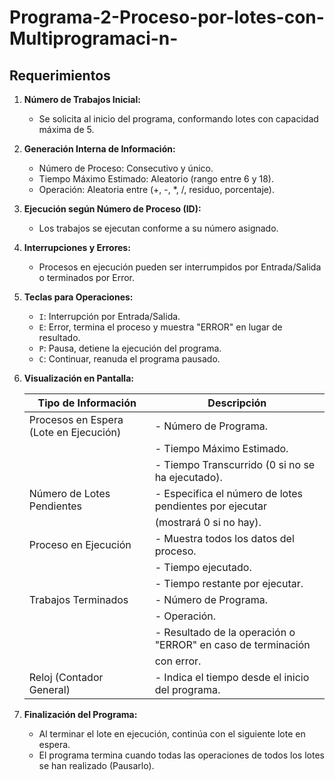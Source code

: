 # Programa-2-Proceso-por-lotes-con-Multiprogramaci-n-
## Requerimientos

1. **Número de Trabajos Inicial:**
   - Se solicita al inicio del programa, conformando lotes con capacidad máxima de 5.

2. **Generación Interna de Información:**
   - Número de Proceso: Consecutivo y único.
   - Tiempo Máximo Estimado: Aleatorio (rango entre 6 y 18).
   - Operación: Aleatoria entre (+, -, *, /, residuo, porcentaje).

3. **Ejecución según Número de Proceso (ID):**
   - Los trabajos se ejecutan conforme a su número asignado.

4. **Interrupciones y Errores:**
   - Procesos en ejecución pueden ser interrumpidos por Entrada/Salida o terminados por Error.

5. **Teclas para Operaciones:**
   - `I`: Interrupción por Entrada/Salida.
   - `E`: Error, termina el proceso y muestra "ERROR" en lugar de resultado.
   - `P`: Pausa, detiene la ejecución del programa.
   - `C`: Continuar, reanuda el programa pausado.

6. **Visualización en Pantalla:**

   | **Tipo de Información**                  | **Descripción**                                                |
   |-----------------------------------------|----------------------------------------------------------------|
   | Procesos en Espera (Lote en Ejecución)   | - Número de Programa.                                          |
   |                                         | - Tiempo Máximo Estimado.                                      |
   |                                         | - Tiempo Transcurrido (0 si no se ha ejecutado).               |
   | Número de Lotes Pendientes              | - Especifica el número de lotes pendientes por ejecutar        |
   |                                         |   (mostrará 0 si no hay).                                      |
   | Proceso en Ejecución                    | - Muestra todos los datos del proceso.                        |
   |                                         | - Tiempo ejecutado.                                            |
   |                                         | - Tiempo restante por ejecutar.                                |
   | Trabajos Terminados                      | - Número de Programa.                                          |
   |                                         | - Operación.                                                   |
   |                                         | - Resultado de la operación o "ERROR" en caso de terminación   |
   |                                         |   con error.                                                   |
   | Reloj (Contador General)                | - Indica el tiempo desde el inicio del programa.               |

7. **Finalización del Programa:**
   - Al terminar el lote en ejecución, continúa con el siguiente lote en espera.
   - El programa termina cuando todas las operaciones de todos los lotes se han realizado (Pausarlo).
